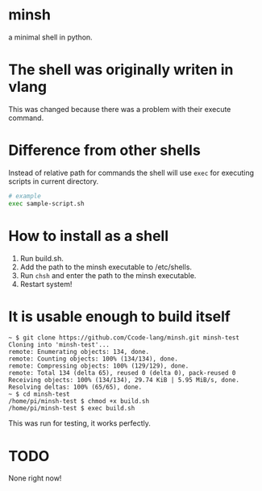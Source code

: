 # minsh
a minimal shell in python.

# The shell was originally writen in vlang
This was changed because there was a problem with their execute command.

# Difference from other shells
Instead of relative path for commands the shell will use `exec` for executing scripts in current directory.
```bash
# example
exec sample-script.sh
```
# How to install as a shell
1. Run build.sh.
2. Add the path to the minsh executable to /etc/shells.
3. Run `chsh` and enter the path to the minsh executable.
4. Restart system!

# It is usable enough to build itself
```
~ $ git clone https://github.com/Ccode-lang/minsh.git minsh-test
Cloning into 'minsh-test'...
remote: Enumerating objects: 134, done.
remote: Counting objects: 100% (134/134), done.
remote: Compressing objects: 100% (129/129), done.
remote: Total 134 (delta 65), reused 0 (delta 0), pack-reused 0
Receiving objects: 100% (134/134), 29.74 KiB | 5.95 MiB/s, done.
Resolving deltas: 100% (65/65), done.
~ $ cd minsh-test
/home/pi/minsh-test $ chmod +x build.sh
/home/pi/minsh-test $ exec build.sh
```
This was run for testing, it works perfectly.
# TODO
None right now!
